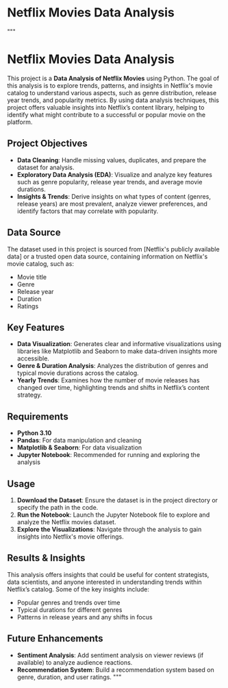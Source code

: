 # Netflix Movies Data Analysis

"""
# Netflix Movies Data Analysis

This project is a **Data Analysis of Netflix Movies** using Python. The goal of this analysis is to explore trends, patterns, and insights in Netflix's movie catalog to understand various aspects, such as genre distribution, release year trends, and popularity metrics. By using data analysis techniques, this project offers valuable insights into Netflix’s content library, helping to identify what might contribute to a successful or popular movie on the platform.

## Project Objectives

- **Data Cleaning**: Handle missing values, duplicates, and prepare the dataset for analysis.
- **Exploratory Data Analysis (EDA)**: Visualize and analyze key features such as genre popularity, release year trends, and average movie durations.
- **Insights & Trends**: Derive insights on what types of content (genres, release years) are most prevalent, analyze viewer preferences, and identify factors that may correlate with popularity.

## Data Source

The dataset used in this project is sourced from [Netflix's publicly available data] or a trusted open data source, containing information on Netflix's movie catalog, such as:
- Movie title
- Genre
- Release year
- Duration
- Ratings

## Key Features

- **Data Visualization**: Generates clear and informative visualizations using libraries like Matplotlib and Seaborn to make data-driven insights more accessible.
- **Genre & Duration Analysis**: Analyzes the distribution of genres and typical movie durations across the catalog.
- **Yearly Trends**: Examines how the number of movie releases has changed over time, highlighting trends and shifts in Netflix’s content strategy.

## Requirements

- **Python 3.10**
- **Pandas**: For data manipulation and cleaning
- **Matplotlib & Seaborn**: For data visualization
- **Jupyter Notebook**: Recommended for running and exploring the analysis

## Usage

1. **Download the Dataset**: Ensure the dataset is in the project directory or specify the path in the code.
2. **Run the Notebook**: Launch the Jupyter Notebook file to explore and analyze the Netflix movies dataset.
3. **Explore the Visualizations**: Navigate through the analysis to gain insights into Netflix's movie offerings.

## Results & Insights

This analysis offers insights that could be useful for content strategists, data scientists, and anyone interested in understanding trends within Netflix’s catalog. Some of the key insights include:
- Popular genres and trends over time
- Typical durations for different genres
- Patterns in release years and any shifts in focus

## Future Enhancements

- **Sentiment Analysis**: Add sentiment analysis on viewer reviews (if available) to analyze audience reactions.
- **Recommendation System**: Build a recommendation system based on genre, duration, and user ratings.
"""
